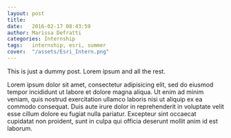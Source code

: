 ```yaml
---
layout: post
title:  
date:   2016-02-17 08:43:59
author: Marissa Defratti
categories: Internship
tags:	internship, esri, summer
cover:  "/assets/Esri_Intern.png"
---
```


This is just a dummy post. Lorem ipsum and all the rest.

Lorem ipsum dolor sit amet, consectetur adipisicing elit, sed do eiusmod
tempor incididunt ut labore et dolore magna aliqua. Ut enim ad minim veniam,
quis nostrud exercitation ullamco laboris nisi ut aliquip ex ea commodo
consequat. Duis aute irure dolor in reprehenderit in voluptate velit esse
cillum dolore eu fugiat nulla pariatur. Excepteur sint occaecat cupidatat non
proident, sunt in culpa qui officia deserunt mollit anim id est laborum.






[Esri Intern]:http://www.esri.com/careers/main/student-jobs
